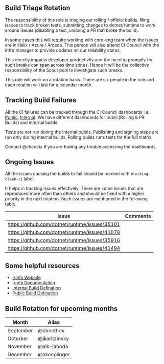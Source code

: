 ## Build Triage Rotation

The responsibility of this role is triaging our rolling / official builds, filing issues to track broken tests, submitting changes to dotnet/runtime to work around issues (disabling a test, undoing a PR that broke the build). 

In some cases this will require working with core-eng team when the issues are in Helix / Azure / Arcade. This person will also attend CI Council with the infra manager to provide updates on our reliability status.

This directly impacts developer productivity and the need to promptly fix such breaks can span across time zones. Hence it will be the collective responsibility of the Scout pool to investigate such breaks. 

This role will work on a rotation basis. There are six people in the role and each rotation will last for a calendar month.

## Tracking Build Failures
All the CI failures can be tracked through the CI Council dashboards i.e.  [Public](https://dev.azure.com/dnceng/public/_dashboards/dashboard/40ac4990-3498-4b3a-85dd-2ffde961d672), [Internal](https://dev.azure.com/dnceng/internal/_dashboards/dashboard/e1bb572d-a2b0-488f-a58a-54c73a547f0d).
We have different dashboards for public(Rolling & PR Builds) and internal builds. 

Tests are not run during the internal builds. Publishing and signing steps are run only during  internal builds. Rolling builds runs tests for the full matrix. 

Contact @chcosta if you are having any trouble accessing the dashboards.

## Ongoing Issues

All the issues causing the builds to fail should be marked with ```blocking-clean-ci``` label.

It helps in tracking issues effectively. There are some issues that are reproduced more often than others and should be fixed with a higher priority in the next rotation. Such issues are mentioned in the following table.

| Issue | Comments  | 
|-------|-----------|
| https://github.com/dotnet/runtime/issues/35101| |
| https://github.com/dotnet/runtime/issues/41078| |
| https://github.com/dotnet/runtime/issues/35916| |
| https://github.com/dotnet/runtime/issues/41494| |


## Some helpful resources
- [runfo Website](https://runfo.azurewebsites.net/)
- [runfo Documentation](https://github.com/jaredpar/devops-util/tree/master/runfo)
- [Internal Build Defination](https://dev.azure.com/dnceng/internal/_build?definitionId=679)
- [Public Build Defination](https://dev.azure.com/dnceng/public/_build?definitionId=686)

## Build Rotation for upcoming months

| Month | Alias  | 
|-------|-----------|
| September |  @directhex  |
| Octorber  | @jkoritzinsky |
| November  | @aik-jahoda  |
| December  | @akoeplinger   |

